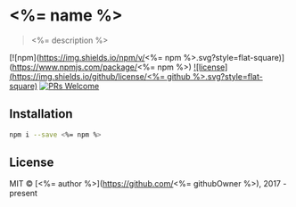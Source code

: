 # <%= name %>
> <%= description %>

[![npm](https://img.shields.io/npm/v/<%= npm %>.svg?style=flat-square)](https://www.npmjs.com/package/<%= npm %>)
[![license](https://img.shields.io/github/license/<%= github %>.svg?style=flat-square)](./LICENSE)
[![PRs Welcome](https://img.shields.io/badge/PRs-welcome-brightgreen.svg?style=flat-square)](http://makeapullrequest.com)

## Installation
```bash
npm i --save <%= npm %>
```

## License
MIT &copy; [<%= author %>](https://github.com/<%= githubOwner %>), 2017 - present
